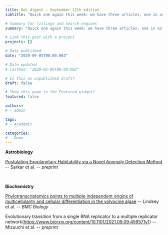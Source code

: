 ```yaml
---
title: OoL digest — September 12th edition
subtitle: "Quick one again this week: we have three articles, one in astrobiology and two in biology. The first one by Sarkar proposes a classification algorithm for planetary habitability from the point of view that Earth could be an anomaly. The second one, from Lindsey, is a phylotranscriptomics assessment of the volvocine algae suggesting multiple origins to cellular differenciation. Finally, we also have a preprint by Mizuuchi that examines the complexification of a RNA lineage into developing regulatory networks. Happy reading!"

# Summary for listings and search engines
summary: "Quick one again this week: we have three articles, one in astrobiology and two in biology. The first one by Sarkar proposes a classification algorithm for planetary habitability from the point of view that Earth could be an anomaly. The second one, from Lindsey, is a phylotranscriptomics assessment of the volvocine algae suggesting multiple origins to cellular differenciation. Finally, we also have a preprint by Mizuuchi that examines the complexification of a RNA lineage into developing regulatory networks. Happy reading!"

# Link this post with a project
projects: []

# Date published
date: "2020-09-05T00:00:00Z"

# Date updated
# lastmod: "2020-02-06T00:00:00Z"

# Is this an unpublished draft?
draft: false

# Show this page in the Featured widget?
featured: false

authors:
# - admin

tags:
# - Academic

categories:
# - Demo
---
```


**Astrobiology**

[Postulating Exoplanetary Habitability via a Novel Anomaly Detection Method](http://arxiv.org/abs/2109.02273) -- Sarkar et al. -- *preprint*

<br>

**Biochemistry**

[Phylotranscriptomics points to multiple independent origins of multicellularity and cellular differentiation in the volvocine algae](https://doi.org/10.1186/s12915-021-01087-0) -- Lindsey et al. -- *BMC Biology*

Evolutionary transition from a single RNA replicator to a multiple replicator network(https://www.biorxiv.org/content/10.1101/2021.09.09.459571v1) -- Mizuuchi et al. -- *preprint*

